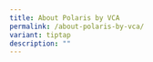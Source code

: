 ```yaml
---
title: About Polaris by VCA
permalink: /about-polaris-by-vca/
variant: tiptap
description: ""
---
```

